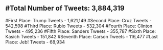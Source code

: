 #Total Number of Tweets: 3,884,319 
---
#First Place: Trump Tweets - 1,621,149
#Second Place: Cruz Tweets - 542,598
#Third Place: Rubio Tweets - 532,304
#Fourth Place: Clinton Tweets - 495,236
#Fifth Place: Sanders Tweets - 355,787
#Sixth Place: Kasich Tweets - 151,842
#Seventh Place: Carson Tweets - 116,477
#Last Place: Jeb! Tweets - 68,934

